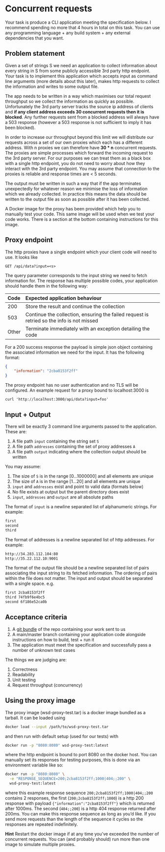 # Concurrent requests

Your task is produce a CLI application meeting the specification below. I recommend spending no more that 4 hours in total on this task. You can use any programming language  + any build system + any external dependencies that you want.

## Problem statement

Given a set of strings S we need an application to collect information about every string in S from some publicly accessible 3rd party http endpoint. Your task is to implement this application which accepts input as command line arguments (more details about this later), makes http requests to collect the information and writes to some output file.

The app needs to be written in a way which maximises our total request throughput so we collect the information as quickly as possible. Unfortunately the 3rd party server tracks the source ip address of clients and **if any client address exceeds 30 concurrent requests then it is blocked**. Any further requests sent from a blocked address will always have a 503 response (however a 503 response is not sufficient to imply it has been blocked).

In order to increase our throughput beyond this limit we will distribute our requests across a set of our own proxies which each has a different address. With n proxies we can therefore have **30 * n** concurrent requests. The proxies are simple processes which forward the incoming request to the 3rd party server. For our purposes we can treat them as a black box with a single http endpoint, you do not need to worry about how they interact with the 3rd party endpoint. You may assume that connection to the proxies is reliable and response times are < 5 seconds.


The output must be written in such a way that if the app terminates unexpectedly for whatever reason we minimise the loss of information which we already collected. In practice this means the data should be written to the output file as soon as possible after it has been collected.

A Docker image for the proxy has been provided which help you to manually test your code. This same image will be used when we test your code works. There is a section at the bottom containing instructions for this image.

## Proxy endpoint

The http proxies have a single endpoint which your client code will need to use. It looks like

```curl
GET /api/data?input=<s>
```

The query parameter corresponds to the input string we need to fetch information for. The response has multiple possible codes, your application should handle them in the following way:

| Code | Expected application behaviour |
|:-------------|:--------------|
| 200 | Store the result and continue the collection   |
| 503 | Continue the collection, ensuring the failed request is retried so the info is not missed   |
| Other | Terminate immediately with an exception detailing the code |

For a 200 success response the payload is simple json object containing the associated information we need for the input. It has the following format:

```json
{
    "information": "2cba8153f2ff"
}
```

The proxy endpoint has no user authentication and no TLS will be configured. An example request for a proxy bound to localhost:3000 is

```curl
curl 'http://localhost:3000/api/data?input=foo'
```

## Input + Output

There will be exactly 3 command line arguments passed to the application. These are:

1. A file path `input` containing the string set `S`
2. A file path `addresses` containing the set of proxy addresses `A`
3. A file path `output` indicating where the collection output should be written

You may assume:

1. The size of `S` is in the range [0…1000000] and all elements are unique
2. The size of `A` is in the range [1…20] and all elements are unique
3. `input` and `addresses` exist and point to valid data (formats below)
4. No file exists at output but the parent directory does exist
5. `input`, `addresses` and `output` are all absolute paths

The format of `input` is a newline separated list of alphanumeric strings. For example:

```txt
first
second
third

```

The format of addresses is a newline separated list of http addresses. For example:

```txt
http://34.283.112.104:80
http://35.22.112.10:9001
```

The format of the output file should be a newline separated list of pairs associating the input string to its fetched information. The ordering of pairs within the file does not matter. The input and output should be separated with a single space. e.g.

```txt
first 2cba8153f2ff
third 74fb9f6e4bc5
second 6f186e52ca0b

```

## Acceptance criteria

1. A [git bundle](https://stackoverflow.com/questions/11792671/how-to-git-bundle-a-complete-repo/11795549#11795549) of the repo containing your work sent to us
2. A main/master branch containing your application code alongside instructions on how to build, test + run it
3. The application must meet the specification and successfully pass a number of unknown test cases

The things we are judging are:

1. Correctness
2. Readability
3. Unit testing
4. Request throughput (concurrency)

## Using the proxy image

The proxy image (wsd-proxy-test.tar) is a docker image bundled as a tarball. It can be loaded using

```bash
docker load --input /path/to/wsd-proxy-test.tar
```

and then run with default setup (used for our tests) with

```bash
docker run -p "8080:8080" wsd-proxy-test:latest
```

where the http endpoint is bound to port 8080 on the docker host. You can manually set its responses for testing purposes, this is done via an environment variable like so:

```bash
docker run -p "8080:8080" \
  -e "RESPONSE_SEQUENCE=200;2cba8153f2ff;1000|404;;200" \
  wsd-proxy-test:latest
```

where this example response sequence `200;2cba8153f2ff;1000|404;;200` contains 2 responses, the first (`200;2cba8153f2ff;1000`) is a http 200 response with payload `{"information":"2cba8153f2ff"}` which is returned after 1000ms. The second (`404;;200`) is a http 404 response returned after 200ms. You can make this response sequence as long as you’d like. If you send more requests than the length of the sequence it cycles so the responses are repeated indefinitely.

**Hint**
Restart the docker image if at any time you've exceeded the number of concurrent requests. You can (and probably should) run more than one image to simulate multiple proxies.
